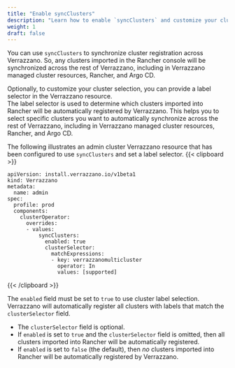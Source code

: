 ```yaml
---
title: "Enable syncClusters"
description: "Learn how to enable `syncClusters` and customize your cluster selection"
weight: 1
draft: false
---
```


You can use `syncClusters` to synchronize cluster registration across Verrazzano. So, any clusters imported in the Rancher console will be synchronized across the rest of Verrazzano, including in Verrazzano managed cluster resources, Rancher, and Argo CD.

Optionally, to customize your cluster selection, you can provide a label selector in the Verrazzano resource.
<br>The label selector is used to determine which clusters imported into Rancher will be automatically registered by Verrazzano.
This helps you to select specific clusters you want to automatically synchronize across the rest of Verrazzano, including in Verrazzano managed cluster resources, Rancher, and Argo CD.

The following illustrates an admin cluster Verrazzano resource that has been configured to use `syncClusters` and set a label selector.
{{< clipboard >}}
<div class="highlight">

```
apiVersion: install.verrazzano.io/v1beta1
kind: Verrazzano
metadata:
  name: admin
spec:
  profile: prod
  components:
    clusterOperator:
      overrides:
      - values:
          syncClusters:
            enabled: true
            clusterSelector:
              matchExpressions:
              - key: verrazzanomulticluster
                operator: In
                values: [supported]
```

</div>
{{< /clipboard >}}

The `enabled` field must be set to `true` to use cluster label selection. Verrazzano will automatically register all clusters with labels that match the `clusterSelector` field.
  - The `clusterSelector` field is optional.
  - If `enabled` is set to `true` and the `clusterSelector` field is omitted, then all clusters imported into Rancher will be automatically registered.
  - If `enabled` is set to `false` (the default), then _no_ clusters imported into Rancher will be automatically registered by Verrazzano.
